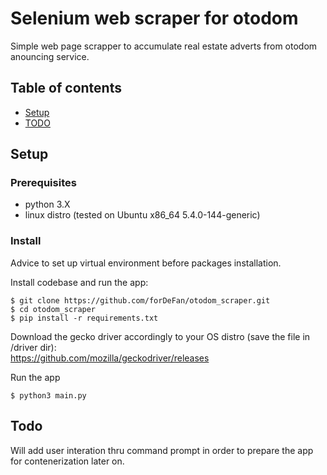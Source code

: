 <h1>Selenium web scraper for otodom</h1>

Simple web page scrapper to accumulate real estate adverts from otodom anouncing service.


## Table of contents

* [Setup](#setup)
* [TODO](#todo)

## Setup

### Prerequisites

* python 3.X
* linux distro (tested on Ubuntu x86_64 5.4.0-144-generic)


### Install

Advice to set up virtual environment before packages installation.

Install codebase and run the app:

```
$ git clone https://github.com/forDeFan/otodom_scraper.git
$ cd otodom_scraper
$ pip install -r requirements.txt
```

Download the gecko driver accordingly to your OS distro (save the file in /driver dir):
<br>
https://github.com/mozilla/geckodriver/releases

Run the app

```
$ python3 main.py
```

## Todo

Will add user interation thru command prompt in order to prepare the app for contenerization later on.